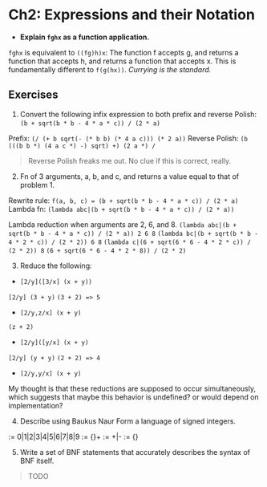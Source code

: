 # Ch2: Expressions and their Notation

- **Explain `fghx` as a function application.**

`fghx` is equivalent to `((fg)h)x`: The function f accepts g, and returns a function that accepts h, and returns a function that accepts x. This is fundamentally different to `f(g(hx))`. _Currying is the standard._

## Exercises

1) Convert the following infix expression to both prefix and reverse Polish: `(b + sqrt(b * b - 4 * a * c)) / (2 * a)`

Prefix: `(/ (+ b sqrt(- (* b b) (* 4 a c))) (* 2 a))`
Reverse Polish: `(b (((b b *) (4 a c *) -) sqrt) +) (2 a *) /`

> Reverse Polish freaks me out. No clue if this is correct, really.

2) Fn of 3 arguments, a, b, and c, and returns a value equal to that of problem 1.

Rewrite rule: `f(a, b, c) = (b + sqrt(b * b - 4 * a * c)) / (2 * a)`
Lambda fn: `(lambda abc|(b + sqrt(b * b - 4 * a * c)) / (2 * a))`

Lambda reduction when arguments are 2, 6, and 8.
`(lambda abc|(b + sqrt(b * b - 4 * a * c)) / (2 * a)) 2 6 8`
`(lambda bc|(b + sqrt(b * b - 4 * 2 * c)) / (2 * 2)) 6 8`
`(lambda c|(6 + sqrt(6 * 6 - 4 * 2 * c)) / (2 * 2)) 8`
`(6 + sqrt(6 * 6 - 4 * 2 * 8)) / (2 * 2)`

3) Reduce the following:

- `[2/y]([3/x] (x + y))`

`[2/y] (3 + y)`
`(3 + 2) => 5`

- `[2/y,z/x] (x + y)`

`(z + 2)`

- `[2/y]([y/x] (x + y)`

`[2/y] (y + y)`
`(2 + 2) => 4`

- `[2/y,y/x] (x + y)`

My thought is that these reductions are supposed to occur simultaneously, which suggests that maybe this behavior is undefined? or would depend on implementation?

4) Describe using Baukus Naur Form a language of signed integers.

<digit> := 0|1|2|3|4|5|6|7|8|9
<integer> := {<digit>}+
<sign> := +|-
<signed-int> := {<sign>}<integer>

5) Write a set of BNF statements that accurately describes the syntax of BNF itself.

> TODO
